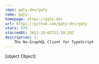 ```yaml
---
repo: gqty-dev/gqty
name: gqty
homepage: https://gqty.dev
url: https://github.com/gqty-dev/gqty
stars: 978
starredAt: 2022-10-02T21:39:20Z
description: |-
    The No-GraphQL Client for TypeScript
---
```


[object Object]
